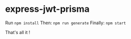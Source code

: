 # express-jwt-prisma
Run ```npm install``` Then: ```npm run generate``` Finally: ```npm start```

That's all it !
